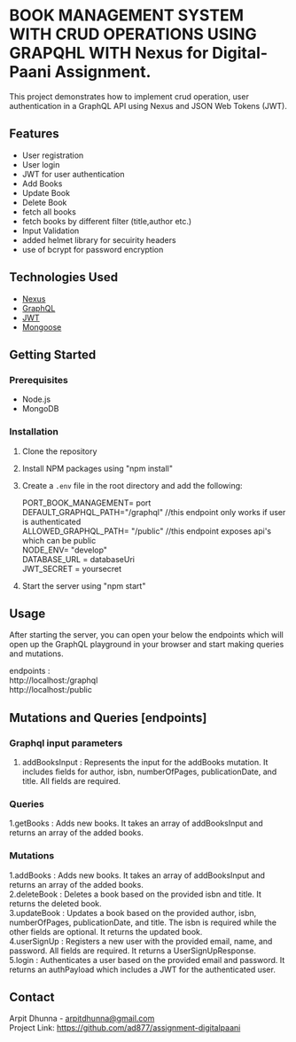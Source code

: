 # BOOK MANAGEMENT SYSTEM WITH CRUD OPERATIONS USING GRAPQHL WITH Nexus for Digital-Paani Assignment.

This project demonstrates how to implement crud operation, user authentication in a GraphQL API using Nexus and JSON Web Tokens (JWT).

## Features

- User registration
- User login
- JWT for user authentication
- Add Books
- Update Book
- Delete Book
- fetch all books
- fetch books by different filter (title,author etc.)
- Input Validation
- added helmet library for secuirity headers
- use of bcrypt for password encryption

## Technologies Used

- [Nexus](https://nexusjs.org/)
- [GraphQL](https://graphql.org/)
- [JWT](https://jwt.io/)
- [Mongoose](https://mongoosejs.com/)

## Getting Started

### Prerequisites

- Node.js
- MongoDB

### Installation

1. Clone the repository
2. Install NPM packages using "npm install"
3. Create a `.env` file in the root directory and add the following:
   
    PORT_BOOK_MANAGEMENT= port <br>
    DEFAULT_GRAPHQL_PATH="/graphql"    //this endpoint only works if user is authenticated <br>
    ALLOWED_GRAPHQL_PATH= "/public"    //this endpoint exposes api's which can be public <br>
    NODE_ENV= "develop" <br>
    DATABASE_URL = databaseUri <br>
    JWT_SECRET = yoursecret <br>
   
5. Start the server using "npm start"


## Usage

After starting the server, you can open your below the endpoints which will open up the GraphQL playground in your browser and start making queries and mutations.<br>

endpoints : <br>
    http://localhost:<port>/graphql <br>
    http://localhost:<port>/public

## Mutations and Queries [endpoints]

### Graphql input parameters

1. addBooksInput : Represents the input for the addBooks mutation. It includes fields for author, isbn, numberOfPages, publicationDate, and title. All fields are required.

### Queries

1.getBooks : Adds new books. It takes an array of addBooksInput and returns an array of the added books.

### Mutations

1.addBooks : Adds new books. It takes an array of addBooksInput and returns an array of the added books. <br>
2.deleteBook : Deletes a book based on the provided isbn and title. It returns the deleted book. <br>
3.updateBook : Updates a book based on the provided author, isbn, numberOfPages, publicationDate, and title. The isbn is required while the other fields are optional. It returns the updated book. <br>
4.userSignUp : Registers a new user with the provided email, name, and password. All fields are required. It returns a UserSignUpResponse. <br>
5.login : Authenticates a user based on the provided email and password. It returns an authPayload which includes a JWT for the authenticated user. <br>

## Contact

Arpit Dhunna - arpitdhunna@gmail.com<br>
Project Link: https://github.com/ad877/assignment-digitalpaani
